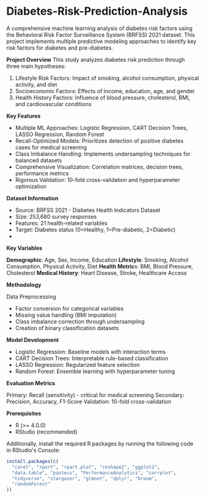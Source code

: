 # Diabetes-Risk-Prediction-Analysis

A comprehensive machine learning analysis of diabetes risk factors using the Behavioral Risk Factor Surveillance System (BRFSS) 2021 dataset. This project implements multiple predictive modeling approaches to identify key risk factors for diabetes and pre-diabetes.

**Project Overview**
This study analyzes diabetes risk prediction through three main hypotheses:

1. Lifestyle Risk Factors: Impact of smoking, alcohol consumption, physical activity, and diet
2. Socioeconomic Factors: Effects of income, education, age, and gender
3. Health History Factors: Influence of blood pressure, cholesterol, BMI, and cardiovascular conditions

**Key Features**

- Multiple ML Approaches: Logistic Regression, CART Decision Trees, LASSO Regression, Random Forest
- Recall-Optimized Models: Prioritizes detection of positive diabetes cases for medical screening
- Class Imbalance Handling: Implements undersampling techniques for balanced datasets
- Comprehensive Visualization: Correlation matrices, decision trees, performance metrics
- Rigorous Validation: 10-fold cross-validation and hyperparameter optimization

**Dataset Information**
- Source: BRFSS 2021 - Diabetes Health Indicators Dataset
- Size: 253,680 survey responses
- Features: 21 health-related variables
- Target: Diabetes status (0=Healthy, 1=Pre-diabetic, 2=Diabetic)
- 
**Key Variables**

**Demographic**: Age, Sex, Income, Education
**Lifestyle**: Smoking, Alcohol Consumption, Physical Activity, Diet
**Health Metric**s: BMI, Blood Pressure, Cholesterol
**Medical History**: Heart Disease, Stroke, Healthcare Access

**Methodology**

Data Preprocessing

- Factor conversion for categorical variables
- Missing value handling (BMI imputation)
- Class imbalance correction through undersampling
- Creation of binary classification datasets

**Model Development**
- Logistic Regression: Baseline models with interaction terms
- CART Decision Trees: Interpretable rule-based classification
- LASSO Regression: Regularized feature selection
- Random Forest: Ensemble learning with hyperparameter tuning

**Evaluation Metrics**

Primary: Recall (sensitivity) - critical for medical screening
Secondary: Precision, Accuracy, F1-Score
Validation: 10-fold cross-validation


**Prerequisites**

- R (>= 4.0.0)
- RStudio (recommended)

Additionally, install the required R packages by running the following code in RStudio's Console:

```r
install.packages(c(
  "caret", "rpart", "rpart.plot", "reshape2", "ggplot2",
  "data.table", "pastecs", "PerformanceAnalytics", "corrplot",
  "tidyverse", "stargazer", "glmnet", "dplyr", "broom",
  "randomForest"
))

